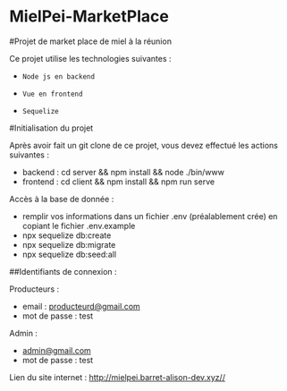 # MielPei-MarketPlace

#Projet de market place de miel à la réunion

Ce projet utilise les technologies suivantes : 
*     Node js en backend
*     Vue en frontend
*     Sequelize 

#Initialisation du projet 

Après avoir fait un git clone de ce projet, vous devez effectué les actions suivantes :

*    backend : cd server && npm install && node ./bin/www
*    frontend : cd client && npm install && npm run serve

Accès à la base de donnée :

- remplir vos informations dans un fichier .env (préalablement crée) en copiant le fichier .env.example
- npx sequelize db:create
- npx sequelize db:migrate
- npx sequelize db:seed:all

##Identifiants de connexion :

Producteurs : 
*  email : producteurd@gmail.com
*  mot de passe : test


Admin : 
* admin@gmail.com
*  mot de passe : test


Lien du site internet :
http://mielpei.barret-alison-dev.xyz//
